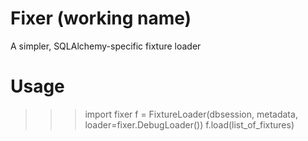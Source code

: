 # Fixer (working name)

A simpler, SQLAlchemy-specific fixture loader


# Usage

>>> import fixer
>>> f = FixtureLoader(dbsession, metadata, loader=fixer.DebugLoader())
>>> f.load(list_of_fixtures)

